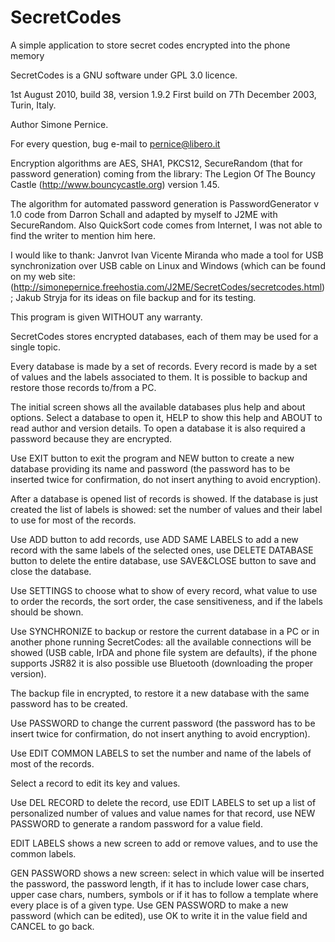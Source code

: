 # SecretCodes
A simple application to store secret codes encrypted into the phone memory

SecretCodes is a GNU software under GPL 3.0 licence. 

1st August 2010, build 38, version 1.9.2
First build on 7Th December 2003, Turin, Italy. 

Author Simone Pernice.

For every question, bug e-mail to pernice@libero.it

Encryption algorithms are AES, SHA1, PKCS12, SecureRandom (that for password generation) coming from the library: The Legion Of The Bouncy Castle (http://www.bouncycastle.org) version 1.45. 

The algorithm for automated password generation is PasswordGenerator v 1.0 code from Darron Schall and adapted by myself to J2ME with SecureRandom. Also QuickSort code comes from Internet, I was not able to find the writer to mention him here. 

I would like to thank: Janvrot Ivan Vicente Miranda who made a tool for USB synchronization over USB cable on Linux and Windows (which can be found on my web site: (http://simonepernice.freehostia.com/J2ME/SecretCodes/secretcodes.html); Jakub Stryja for its ideas on file backup and for its testing.

This program is given WITHOUT any warranty. 

SecretCodes stores encrypted databases, each of them may be used for a single topic. 

Every database is made by a set of records. 
Every record is made by a set of values and the labels associated to them. 
It is possible to backup and restore those records to/from a PC.

The initial screen shows all the available databases plus help and about options. Select a database to open it, HELP to show this help and ABOUT to read author and version details. To open a database it is also required a password because they are encrypted. 

Use EXIT button to exit the program and NEW button to create a new database providing its name and password (the password has to be inserted twice for confirmation, do not insert anything to avoid encryption).

After a database is opened list of records is showed. If the database is just created the list of labels is showed: set the number of values and their label to use for most of the records. 

Use ADD button to add records, use ADD SAME LABELS to add a new record with the same labels of the selected ones, use DELETE DATABASE button to delete the entire database, use SAVE&CLOSE button to save and close the database. 

Use SETTINGS to choose what to show of every record, what value to use to order the records, the sort order, the case sensitiveness, and if the labels should be shown. 

Use SYNCHRONIZE to backup or restore the current database in a PC or in another phone running SecretCodes: all the available connections will be showed (USB cable, IrDA and phone file system are defaults), if the phone supports JSR82 it is also possible use Bluetooth (downloading the proper version). 

The backup file in encrypted, to restore it a new database with the same password has to be created. 

Use PASSWORD to change the current password (the password has to be insert twice for confirmation, do not insert anything to avoid encryption). 

Use EDIT COMMON LABELS to set the number and name of the labels of most of the records. 

Select a record to edit its key and values. 

Use DEL RECORD to delete the record, use EDIT LABELS to set up a list of personalized number of values and value names for that record, use NEW PASSWORD to generate a random password for a value field. 

EDIT LABELS shows a new screen to add or remove values, and to use the common labels. 

GEN PASSWORD shows a new screen: select in which value will be inserted the password, the password length, if it has to include lower case chars, upper case chars, numbers, symbols or if it has to follow a template where every place is of a given type. Use GEN PASSWORD to make a new password (which can be edited), use OK to write it in the value field and CANCEL to go back.

